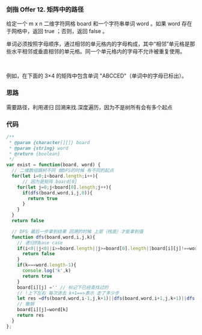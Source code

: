 ### 剑指 Offer 12. 矩阵中的路径
给定一个 m x n 二维字符网格 board 和一个字符串单词 word 。如果 word 存在于网格中，返回 true ；否则，返回 false 。

单词必须按照字母顺序，通过相邻的单元格内的字母构成，其中“相邻”单元格是那些水平相邻或垂直相邻的单元格。同一个单元格内的字母不允许被重复使用。

 

例如，在下面的 3×4 的矩阵中包含单词 "ABCCED"（单词中的字母已标出）。


### 思路

需要路径，利用递归 回溯来找.深度遍历，因为不是树所有会有多个起点

### 代码

```javascript
/**
 * @param {character[][]} board
 * @param {string} word
 * @return {boolean}
 */
var exist = function(board, word) {
  // 二维数组跟树不同 做DFS的时候 有不同的起点
  for(let i=0;i<board.length;i++){
      // 因为是矩阵 board[0]
    for(let j=0;j<board[0].length;j++){
      if(dfs(board,word,i,j,0)){
        return true
      }
    }
  }
  return false

  // DFS 最后一步拿到结果 回溯的时候 上层（栈底）才能拿到值
  function dfs(board,word,i,j,k){
    // 递归的base case
    if(i<0||j<0||i>=board.length||j>=board[0].length||board[i][j]!==word[k]){
      return false
    }
    if(k===word.length-1){
      console.log('k',k)
      return true
    }
    board[i][j] ='' // 标记下已经查找过的
    // !上下左右 每次进去 k+1==>表示 走了多少步
    let res =dfs(board,word,i-1,j,k+1)||dfs(board,word,i+1,j,k+1)||dfs(board,word,i,j-1,k+1)||dfs(board,word,i,j+1,k+1)
    // 撤销
    board[i][j]=word[k]
    return res
  }
};

```